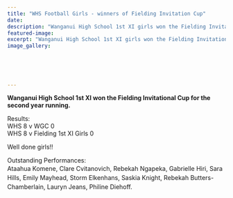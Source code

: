 ```yaml
---
title: "WHS Football Girls - winners of Fielding Invitation Cup"
date: 
description: "Wanganui High School 1st XI girls won the Fielding Invitational Cup for the second year running."
featured-image: 
excerpt: "Wanganui High School 1st XI girls won the Fielding Invitational Cup for the second year running."
image_gallery:
    
    
    
    
    
---
```


<p><strong>Wanganui High School 1st XI won the Fielding Invitational Cup for the second year running.</strong></p>
<p>Results:<br />WHS 8 v WGC 0<br />WHS 8 v Fielding 1st XI Girls 0</p>
<p>Well done girls!!</p>
<p>Outstanding Performances:<br /><span style="line-height: 1.5;">Ataahua Komene, Clare Cvitanovich, Rebekah Ngapeka, Gabrielle Hiri, Sara Hills, Emily Mayhead, Storm Elkenhans, Saskia Knight, Rebekah Butters-Chamberlain, Lauryn Jeans, Philine Diehoff.</span></p>

